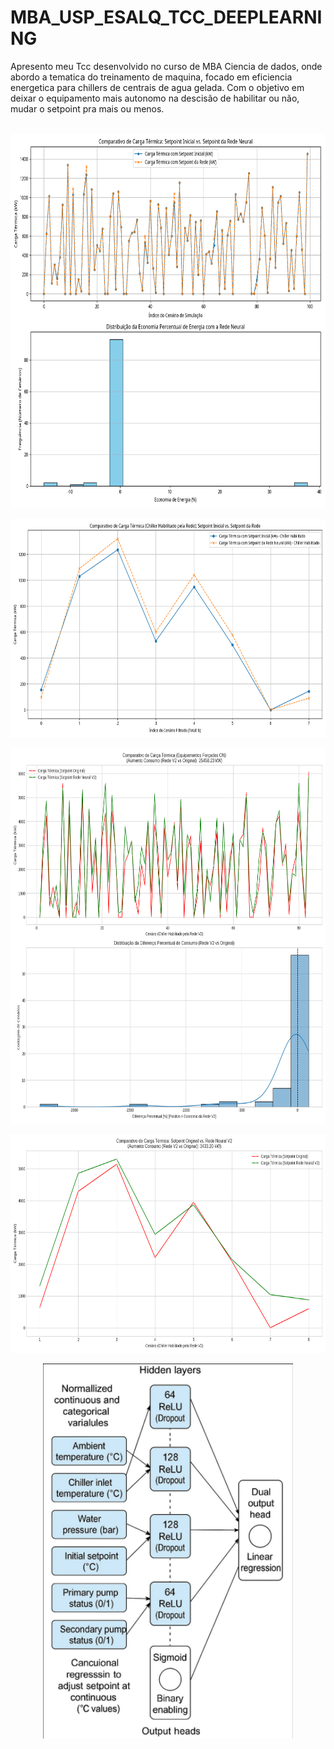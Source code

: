 # MBA_USP_ESALQ_TCC_DEEPLEARNING
Apresento meu Tcc desenvolvido no curso de MBA Ciencia de dados, onde abordo a tematica do treinamento de maquina, focado em eficiencia energetica para chillers de centrais de agua gelada. Com o objetivo em deixar o equipamento mais autonomo na descisão de habilitar ou não, mudar o setpoint pra mais ou menos.
<div  align="center"> 
  <div style="display: inline_block"><br>
    <img align="center" height="600" alt="coding-time" src="grafico_economia_energia.png">

<div  align="center"> 
  <div style="display: inline_block"><br>
    <img align="center" height="350" alt="coding-time" src="grafico_carga_termica_chiller_habilitado.png">

<div  align="center"> 
  <div style="display: inline_block"><br>
    <img align="center" height="600" alt="coding-time" src="grafico_comparativo_distribuicao_forced_v2.png">

<div  align="center"> 
  <div style="display: inline_block"><br>
    <img align="center" height="350" alt="coding-time" src="grafico_economia_energia_v2.png">

<div  align="center"> 
  <div style="display: inline_block"><br>
    <img align="center" height="600" alt="coding-time" src="arquiteturarede.png">
    
